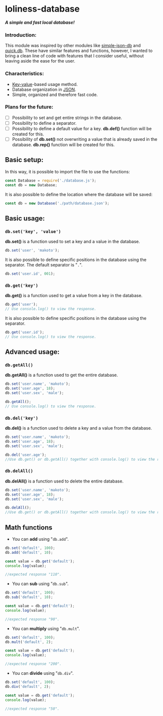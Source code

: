 # loliness-database
***A simple and fast local database!***

### Introduction:
This module was inspired by other modules like [simple-json-db](https://github.com/nmaggioni/Simple-JSONdb) and [quick.db](https://github.com/plexidev/quick.db). These have similar features and functions, however, I wanted to bring a clean line of code with features that I consider useful, without leaving aside the ease for the user.

### Characteristics:
- [Key-value](https://redis.com/nosql/key-value-databases/)-based usage method.
- Database organization in [JSON](https://redis.com/blog/what-are-json-databases/).
- Simple, organized and therefore fast code.

### Plans for the future:
- [ ] Possibility to set and get entire strings in the database. 
- [ ] Possibility to define a separator.
- [ ] Possibility to define a default value for a key. **db.def()** function will be created for this.
- [ ]  Possibility of **db.set()** not overwriting a value that is already saved in the database. **db.rep()** function will be created for this. 

## Basic setup:
In this way, it is possible to import the file to use the functions:
```js
const Database = require('./database.js');
const db = new Database;
```

It is also possible to define the location where the database will be saved:
```js
const db = new Database('./path/database.json');
```

## Basic usage:
### `db.set('key', 'value')`
**db.set()** is a function used to set a key and a value in the database. 
```js
db.set('user', 'makoto');
```
It is also possible to define specific positions in the database using the separator. The default separator is "`.`".
```js
db.set('user.id', 001);
```

### `db.get('key')`
**db.get()** is a function used to get a value from a key in the database.
```js
db.get('user');
// Use console.log() to view the response.
```
It is also possible to define specific positions in the database using the separator.
```js
db.get('user.id');
// Use console.log() to view the response.
```

## Advanced usage:
### `db.getAll()`
**db.getAll()** is a function used to get the entire database.
```JavaScript
db.set('user.name', 'makoto');
db.set('user.age', 18);
db.set('user.sex', 'male');

db.getAll();
// Use console.log() to view the response.
```

### `db.del('key')`
**db.del()** is a function used to delete a key and a value from the database.
```js
db.set('user.name', 'makoto');
db.set('user.age', 18);
db.set('user.sex', 'male');

db.del('user.age');
//Use db.get() or db.getAll() together with console.log() to view the response. 
```

### `db.delAll()`
**db.delAll()** is a function used to delete the entire database.
```js
db.set('user.name', 'makoto');
db.set('user.age', 18);
db.set('user.sex', 'male');

db.delAll();
//Use db.get() or db.getAll() together with console.log() to view the response. 
```

## Math functions

- You can **add** using "`db.add`".
```js
db.set('default', 100);
db.add('default', 10);

const value = db.get('default');
console.log(value);

//expected response "110".
```

- You can **sub** using "`db.sub`".
```js
db.set('default', 100);
db.sub('default', 10);

const value = db.get('default');
console.log(value);

//expected response "90".
```

- You can **multiply** using "`db.mult`".
```js
db.set('default', 100);
db.mult('default', 2);

const value = db.get('default');
console.log(value);

//expected response "200".
```

- You can **divide** using "`db.div`".
```js
db.set('default', 100);
db.div('default', 2);

const value = db.get('default');
console.log(value);

//expected response "50".
```
